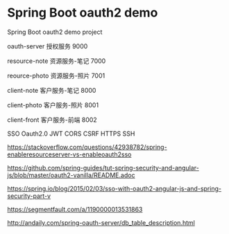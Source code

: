 # Spring Boot oauth2 demo
Spring Boot oauth2 demo project

oauth-server    授权服务            9000

resource-note   资源服务-笔记        7000

reource-photo   资源服务-照片        7001

client-note     客户服务-笔记         8000

client-photo    客户服务-照片         8001

client-front    客户服务-前端         8002


SSO Oauth2.0 JWT  CORS CSRF     HTTPS SSH

https://stackoverflow.com/questions/42938782/spring-enableresourceserver-vs-enableoauth2sso

https://github.com/spring-guides/tut-spring-security-and-angular-js/blob/master/oauth2-vanilla/README.adoc

https://spring.io/blog/2015/02/03/sso-with-oauth2-angular-js-and-spring-security-part-v

https://segmentfault.com/a/1190000013531863

http://andaily.com/spring-oauth-server/db_table_description.html
